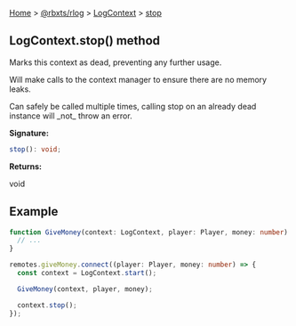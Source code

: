 [Home](./index.md) &gt; [@rbxts/rlog](./rlog.md) &gt; [LogContext](./rlog.logcontext.md) &gt;
[stop](./rlog.logcontext.stop.md)

## LogContext.stop() method

Marks this context as dead, preventing any further usage.

Will make calls to the context manager to ensure there are no memory leaks.

Can safely be called multiple times, calling stop on an already dead instance will \_not\_ throw an error.

**Signature:**

```typescript
stop(): void;
```

**Returns:**

void

## Example

```ts
function GiveMoney(context: LogContext, player: Player, money: number) {
  // ...
}

remotes.giveMoney.connect((player: Player, money: number) => {
  const context = LogContext.start();

  GiveMoney(context, player, money);

  context.stop();
});
```
